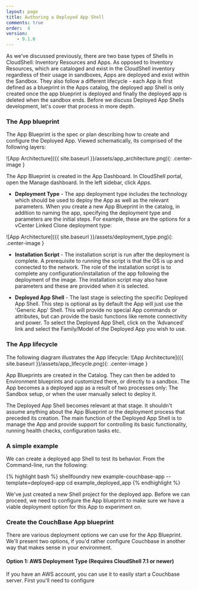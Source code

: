 ```yaml
---
layout: page
title: Authoring a Deployed App Shell
comments: true
order:  4
version:
    - 9.1.0
---
```


As we've discussed previously, there are two base types of Shells in CloudShell: Inventory Resources and Apps.
As opposed to Inventory Resources, which are cataloged and exist in the CloudShell inventory regardless of their
usage in sandboxes, Apps are deployed and exist within the Sandbox. They also follow a different lifecycle - each App is first
defined as a blueprint in the Apps catalog, the deployed app Shell is only created once the app blueprint is deployed and finally the deployed app is deleted when the sandbox ends. Before we discuss Deployed App Shells development, let's cover that process in more depth.

### The App blueprint

The App Blueprint is the spec or plan describing how to create and configure the Deployed App. Viewed schematically,
its comprised of the following layers:

![App Architecture]({{ site.baseurl }}/assets/app_architecture.png){: .center-image }

The App Blueprint is created in the App Dashboard. In CloudShell portal, open the Manage dashboard. In the left sidebar, click _Apps_.

* **Deployment Type** - The app deployment type includes the technology which should be used to deploy the App as well as the relevant parameters. When you create a new App Blueprint in the catalog, in addition to naming the app, specifying the deployment type and parameters are the initial steps. For example, these are the options for a vCenter Linked Clone deployment type:

![App Architecture]({{ site.baseurl }}/assets/deployment_type.png){: .center-image }

* **Installation Script** - The installation script is run after the deployment is complete. A prerequisite to running
the script is that the OS is up and connected to the network. The role of the installation script is to complete any
configuration/installation of the app following the deployment of the image. The installation script may also have parameters
and these are provided when it is selected.

* **Deployed App Shell** - The last stage is selecting the specific Deployed App Shell. This step is optional as by default the App will just use the 'Generic App' Shell. This will provide no special App commands or attributes, but can provide the basic functions like remote connectivity and power. To select the Deployed App Shell, click on the 'Advanced' link and select the Family/Model of the Deployed App you wish to use.

### The App lifecycle

The following diagram illustrates the App lifecycle:
![App Architecture]({{ site.baseurl }}/assets/app_lifecycle.png){: .center-image }

App Blueprints are created in the Catalog. They can then be added to Environment blueprints and customized there, or directly to a sandbox. The App becomes a a deployed app as a result of two processes only: The Sandbox setup, or when the user manually select to deploy it.

The Deployed App Shell becomes relevant at that stage. It shouldn't assume anything about the App Blueprint or the deployment process that preceded its creation. The main function of the Deployed App Shell is to manage the App and provide support for controlling its basic functionality, running health checks, configuration tasks etc.

### A simple example

We can create a deployed app Shell to test its behavior.
From the Command-line, run the following:

{% highlight bash %}
shellfoundry new example-couchbase-app --template=deployed-app
cd example_deployed_app
{% endhighlight %}

We've just created a new Shell project for the deployed app. Before we can proceed, we need to configure the App blueprint
to make sure we have a viable deployment option for this App to experiment on.

### Create the CouchBase App blueprint

There are various deployment options we can use for the App Blueprint. We'll present two options, if you'd rather
configure Couchbase in another way that makes sense in your environment.

#### Option 1: AWS Deployment Type (Requires CloudShell 7.1 or newer)

If you have an AWS account, you can use it to easily start a Couchbase server.
First you'll need to configure
